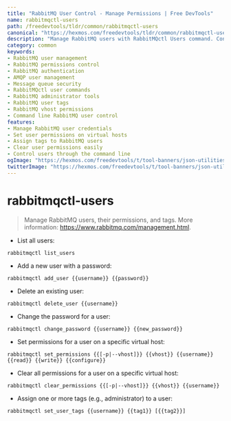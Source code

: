 ```yaml
---
title: "RabbitMQ User Control - Manage Permissions | Free DevTools"
name: rabbitmqctl-users
path: /freedevtools/tldr/common/rabbitmqctl-users
canonical: "https://hexmos.com/freedevtools/tldr/common/rabbitmqctl-users/"
description: "Manage RabbitMQ users with RabbitMQctl Users command. Control user permissions, set tags, and manage credentials for secure messaging. Free online tool, no registration required."
category: common
keywords:
- RabbitMQ user management
- RabbitMQ permissions control
- RabbitMQ authentication
- AMQP user management
- Message queue security
- RabbitMQctl user commands
- RabbitMQ administrator tools
- RabbitMQ user tags
- RabbitMQ vhost permissions
- Command line RabbitMQ user control
features:
- Manage RabbitMQ user credentials
- Set user permissions on virtual hosts
- Assign tags to RabbitMQ users
- Clear user permissions easily
- Control users through the command line
ogImage: "https://hexmos.com/freedevtools/t/tool-banners/json-utilities-banner.png"
twitterImage: "https://hexmos.com/freedevtools/t/tool-banners/json-utilities-banner.png"
---
```


# rabbitmqctl-users

> Manage RabbitMQ users, their permissions, and tags.
> More information: <https://www.rabbitmq.com/management.html>.

- List all users:

`rabbitmqctl list_users`

- Add a new user with a password:

`rabbitmqctl add_user {{username}} {{password}}`

- Delete an existing user:

`rabbitmqctl delete_user {{username}}`

- Change the password for a user:

`rabbitmqctl change_password {{username}} {{new_password}}`

- Set permissions for a user on a specific virtual host:

`rabbitmqctl set_permissions {{[-p|--vhost]}} {{vhost}} {{username}} {{read}} {{write}} {{configure}}`

- Clear all permissions for a user on a specific virtual host:

`rabbitmqctl clear_permissions {{[-p|--vhost]}} {{vhost}} {{username}}`

- Assign one or more tags (e.g., administrator) to a user:

`rabbitmqctl set_user_tags {{username}} {{tag1}} [{{tag2}}]`
